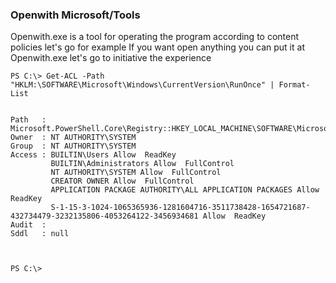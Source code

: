 ### Openwith  Microsoft/Tools 
Openwith.exe is a tool for operating the program according to content policies let's go for example
If you want open anything you can put it at Openwith.exe let's go to initiative the experience

```
PS C:\> Get-ACL -Path "HKLM:\SOFTWARE\Microsoft\Windows\CurrentVersion\RunOnce" | Format-List


Path   : Microsoft.PowerShell.Core\Registry::HKEY_LOCAL_MACHINE\SOFTWARE\Microsoft\Windows\CurrentVersion\RunOnce
Owner  : NT AUTHORITY\SYSTEM
Group  : NT AUTHORITY\SYSTEM
Access : BUILTIN\Users Allow  ReadKey
         BUILTIN\Administrators Allow  FullControl
         NT AUTHORITY\SYSTEM Allow  FullControl
         CREATOR OWNER Allow  FullControl
         APPLICATION PACKAGE AUTHORITY\ALL APPLICATION PACKAGES Allow  ReadKey
         S-1-15-3-1024-1065365936-1281604716-3511738428-1654721687-432734479-3232135806-4053264122-3456934681 Allow  ReadKey
Audit  :
Sddl   : null



PS C:\>
```
